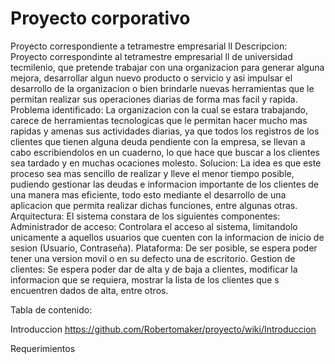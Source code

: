 # Proyecto corporativo
Proyecto correspondiente a tetramestre empresarial ll
Descripcion:
Proyecto correspondinte al tetramestre empresarial ll de universidad tecmilenio, que pretende trabajar con una organizacion para generar alguna mejora, desarrollar algun nuevo
producto o servicio y asi impulsar el desarrollo de la organizacion o bien brindarle nuevas herramientas que le permitan realizar sus operaciones diarias de forma mas facil y 
rapida.
Problema identificado:
La organizacion con la cual se estara trabajando, carece de herramientas tecnologicas que le permitan hacer mucho mas rapidas y amenas sus actividades diarias, ya que todos los
registros de los clientes que tienen alguna deuda pendiente con la empresa, se llevan a cabo escribiendolos en un cuaderno, lo que hace que buscar a los clientes sea tardado y 
en muchas ocaciones molesto.
Solucion:
La idea es que este proceso sea mas sencillo de realizar y lleve el menor tiempo posible, pudiendo gestionar las deudas e informacion importante de los clientes de una manera 
mas eficiente, todo esto mediante el desarrollo de una aplicacion que permita realizar dichas funciones, entre algunas otras.
Arquitectura:
El sistema constara de los siguientes componentes:
Administrador de acceso: Controlara el acceso al sistema, limitandolo unicamente a aquellos usuarios que cuenten con la informacion de inicio de sesion (Usuario, Contraseña).
Plataforma: De ser posible, se espera poder tener una version movil o en su defecto una de escritorio.
Gestion de clientes: Se espera poder dar de alta y de baja a clientes, modificar la informacion que se requiera, mostrar la lista de los clientes que s encuentren dados de
alta, entre otros.

Tabla de contenido:

Introduccion https://github.com/Robertomaker/proyecto/wiki/Introduccion

Requerimientos 

